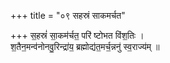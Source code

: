 +++
title = "०९ सहस्रं साकमर्चत"

+++
स॒हस्रं॑ सा॒कम॑र्चत॒ परि॑ ष्टोभत विंश॒तिः ।  
श॒तैन॒मन्व॑नोनवु॒रिन्द्रा॑य॒ ब्रह्मोद्य॑त॒मर्च॒न्ननु॑ स्व॒राज्य॑म् ॥